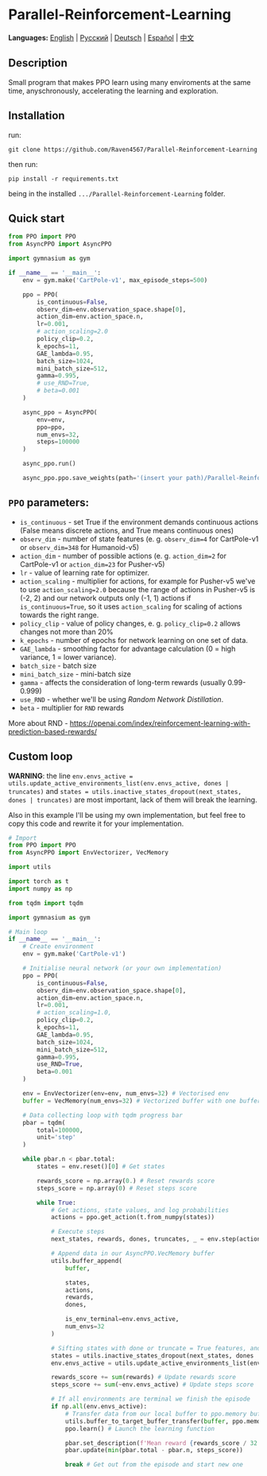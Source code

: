 # Parallel-Reinforcement-Learning

**Languages:** [English](README.md) | [Русский](README.ru.md) | [Deutsch](README.de.md) | [Español](README.es.md) | [中文](README.zh-CN.md)

## Description
Small program that makes PPO learn using many enviroments at the same time, anyschronously, accelerating the learning and exploration.

## Installation 
run:
```
git clone https://github.com/Raven4567/Parallel-Reinforcement-Learning
```
then run:
```
pip install -r requirements.txt
```
being in the installed `.../Parallel-Reinforcement-Learning` folder.

## Quick start
```python
from PPO import PPO
from AsyncPPO import AsyncPPO

import gymnasium as gym

if __name__ == '__main__':
	env = gym.make('CartPole-v1', max_episode_steps=500)

	ppo = PPO(
		is_continuous=False, 
		observ_dim=env.observation_space.shape[0],
		action_dim=env.action_space.n, 
		lr=0.001, 
		# action_scaling=2.0
		policy_clip=0.2, 
		k_epochs=11, 
		GAE_lambda=0.95, 
		batch_size=1024, 
		mini_batch_size=512, 
		gamma=0.995,
		# use_RND=True, 
		# beta=0.001
	)

	async_ppo = AsyncPPO(
		env=env,
		ppo=ppo,
		num_envs=32,
		steps=100000
	)

	async_ppo.run()

	async_ppo.ppo.save_weights(path='(insert your path)/Parallel-Reinforcement-Learning/PPO/data')
```

## `PPO` parameters:

- `is_continuous` - set True if the environment demands continuous actions (False means discrete actions, and True means continuous ones)
- `observ_dim` - number of state features (e. g. `observ_dim=4` for CartPole-v1 or `observ_dim=348` for Humanoid-v5)
- `action_dim`  - number of possible actions (e. g. `action_dim=2` for CartPole-v1 or `action_dim=23` for Pusher-v5)
- `lr` - value of learning rate for optimizer.
- `action_scaling` - multiplier for actions, for example for Pusher-v5 we've to use `action_scaling=2.0` because the range of actions in Pusher-v5 is (-2, 2) and our network outputs only (-1, 1) actions if `is_continuous=True`, so it uses `action_scaling` for scaling of actions towards the right range.
- `policy_clip` - value of policy changes, e. g. `policy_clip=0.2` allows changes not more than 20%
- `k_epochs` - number of epochs for network learning on one set of data.
- `GAE_lambda` - smoothing factor for advantage calculation (0 = high variance, 1 = lower variance).
- `batch_size` - batch size
- `mini_batch_size` - mini-batch size
- `gamma` - affects the consideration of long-term rewards (usually 0.99-0.999)
- `use_RND` - whether we'll be using *Random Network Distillation*.
- `beta` - multiplier for `RND` rewards

More about RND - https://openai.com/index/reinforcement-learning-with-prediction-based-rewards/

## Custom loop

**WARNING**: the line `env.envs_active = utils.update_active_environments_list(env.envs_active, dones | truncates)` and `states = utils.inactive_states_dropout(next_states, dones | truncates)` are most important, lack of them will break the learning.

Also in this example I'll be using my own implementation, but feel free to copy this code and rewrite it for your implementation.

```python
# Import
from PPO import PPO
from AsyncPPO import EnvVectorizer, VecMemory

import utils

import torch as t
import numpy as np

from tqdm import tqdm

import gymnasium as gym

# Main loop
if __name__ == '__main__':
	# Create environment
	env = gym.make('CartPole-v1')

	# Initialise neural network (or your own implementation)
	ppo = PPO(
		is_continuous=False, 
		observ_dim=env.observation_space.shape[0],
		action_dim=env.action_space.n, 
		lr=0.001,
		# action_scaling=1.0,
		policy_clip=0.2, 
		k_epochs=11, 
		GAE_lambda=0.95, 
		batch_size=1024, 
		mini_batch_size=512, 
		gamma=0.995,
		use_RND=True, 
		beta=0.001
	)

	env = EnvVectorizer(env=env, num_envs=32) # Vectorised env
	buffer = VecMemory(num_envs=32) # Vectorized buffer with one buffer for every env

	# Data collecting loop with tqdm progress bar
	pbar = tqdm(
		total=100000,
		unit='step'
	)

	while pbar.n < pbar.total:
		states = env.reset()[0] # Get states

		rewards_score = np.array(0.) # Reset rewards score
		steps_score = np.array(0) # Reset steps score

		while True:
			# Get actions, state values, and log probabilities
			actions = ppo.get_action(t.from_numpy(states)) 

			# Execute steps
			next_states, rewards, dones, truncates, _ = env.step(actions) 

			# Append data in our AsyncPPO.VecMemory buffer
			utils.buffer_append(
				buffer,

				states, 
				actions, 
				rewards, 
				dones,

				is_env_terminal=env.envs_active,
				num_envs=32
			) 

			# Sifting states with done or truncate = True features, and also update envs activity list
			states = utils.inactive_states_dropout(next_states, dones | truncates) 
			env.envs_active = utils.update_active_environments_list(env.envs_active, dones | truncates)

			rewards_score += sum(rewards) # Update rewards score
			steps_score += sum(~env.envs_active) # Update steps score

			# If all environments are terminal we finish the episode
			if np.all(env.envs_active): 
				# Transfer data from our local buffer to ppo.memory buffer for ppo learning. You also can use your own function for transfer data in your own neural network buffer.
				utils.buffer_to_target_buffer_transfer(buffer, ppo.memory) 
				ppo.learn() # Launch the learning function

				pbar.set_description(f'Mean reward {rewards_score / 32: .1f}')
				pbar.update(min(pbar.total - pbar.n, steps_score))

				break # Get out from the episode and start new one
```

